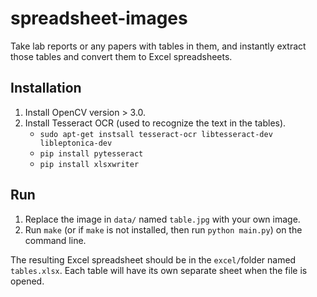 # spreadsheet-images
Take lab reports or any papers with tables in them, and instantly extract those tables and convert them to Excel spreadsheets.
## Installation
1. Install OpenCV version > 3.0.
2. Install Tesseract OCR (used to recognize the text in the tables).
    - `sudo apt-get instsall tesseract-ocr libtesseract-dev libleptonica-dev`
    - `pip install pytesseract`
    - `pip install xlsxwriter` 
## Run
1. Replace the image in `data/` named `table.jpg` with your own image.
2. Run `make` (or if `make` is not installed, then run `python main.py`) on the command line.

The resulting Excel spreadsheet should be in the `excel/`folder named `tables.xlsx`. Each table will have its own separate sheet when the file is opened.
